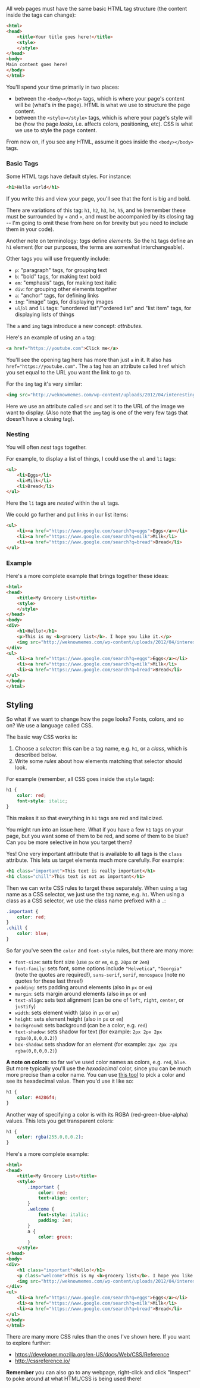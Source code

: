 All web pages must have the same basic HTML tag structure (the content inside the tags can change):

```html
<html>
<head>
    <title>Your title goes here!</title>
    <style>
    </style>
</head>
<body>
Main content goes here!
</body>
</html>
```

You'll spend your time primarily in two places:

- between the `<body></body>` tags, which is where your page's content will be (what's _in_ the page). HTML is what we use to structure the page content.
- between the `<style></style>` tags, which is where your page's style will be (how the page _looks_, i.e. affects colors, positioning, etc). CSS is what we use to style the page content.

From now on, if you see any HTML, assume it goes inside the `<body></body>` tags.

### Basic Tags

Some HTML tags have default styles. For instance:

```html
<h1>Hello world</h1>
```

If you write this and view your page, you'll see that the font is big and bold.

There are variations of this tag: `h1`, `h2`, `h3`, `h4`, `h5`, and `h6` (remember these must be surrounded by `<` and `>`, and must be accompanied by its closing tag -- I'm going to omit these from here on for brevity but you need to include them in your code).

Another note on terminology: _tags_ define _elements_. So the `h1` tags define an `h1` element (for our purposes, the terms are somewhat interchangeable).

Other tags you will use frequently include:

- `p`: "paragraph" tags, for grouping text
- `b`: "bold" tags, for making text bold
- `em`: "emphasis" tags, for making text italic
- `div`: for grouping other elements together
- `a`: "anchor" tags, for defining links
- `img`: "image" tags, for displaying images
- `ul`/`ol` and `li` tags: "unordered list"/"ordered list" and "list item" tags, for displaying lists of things

The `a` and `img` tags introduce a new concept: _attributes_.

Here's an example of using an `a` tag:

```html
<a href="https://youtube.com">Click me</a>
```

You'll see the opening tag here has more than just `a` in it. It also has `href="https://youtube.com"`. The `a` tag has an attribute called `href` which you set equal to the URL you want the link to go to.

For the `img` tag it's very similar:

```html
<img src="http://weknowmemes.com/wp-content/uploads/2012/04/interesting.jpg">
```

Here we use an attribute called `src` and set it to the URL of the image we want to display. (Also note that the `img` tag is one of the very few tags that doesn't have a closing tag).

### Nesting

You will often _nest_ tags together.

For example, to display a list of things, I could use the `ul` and `li` tags:

```html
<ul>
    <li>Eggs</li>
    <li>Milk</li>
    <li>Bread</li>
</ul>
```

Here the `li` tags are _nested_ within the `ul` tags.

We could go further and put links in our list items:

```html
<ul>
    <li><a href="https://www.google.com/search?q=eggs">Eggs</a></li>
    <li><a href="https://www.google.com/search?q=milk">Milk</li>
    <li><a href="https://www.google.com/search?q=bread">Bread</li>
</ul>
```

### Example

Here's a more complete example that brings together these ideas:

```html
<html>
<head>
    <title>My Grocery List</title>
    <style>
    </style>
</head>
<body>
<div>
    <h1>Hello!</h1>
    <p>This is my <b>grocery list</b>. I hope you like it.</p>
    <img src="http://weknowmemes.com/wp-content/uploads/2012/04/interesting.jpg">
</div>
<ul>
    <li><a href="https://www.google.com/search?q=eggs">Eggs</a></li>
    <li><a href="https://www.google.com/search?q=milk">Milk</li>
    <li><a href="https://www.google.com/search?q=bread">Bread</li>
</ul>
</body>
</html>
```

## Styling

So what if we want to change how the page looks? Fonts, colors, and so on? We use a language called CSS.

The basic way CSS works is:

1. Choose a _selector_: this can be a tag name, e.g. `h1`, or a _class_, which is described below.
2. Write some _rules_ about how elements matching that selector should look.

For example (remember, all CSS goes inside the `style` tags):

```css
h1 {
    color: red;
    font-style: italic;
}
```

This makes it so that everything in `h1` tags are red and italicized.

You might run into an issue here. What if you have a few `h1` tags on your page, but you want some of them to be red, and some of them to be blue? Can you be more selective in how you target them?

Yes! One very important attribute that is available to all tags is the `class` attribute. This lets us target elements much more carefully. For example:

```html
<h1 class="important">This text is really important</h1>
<h1 class="chill">This text is not as important</h1>
```

Then we can write CSS rules to target these separately. When using a tag name as a CSS selector, we just use the tag name, e.g. `h1`. When using a class as a CSS selector, we use the class name prefixed with a `.`:

```css
.important {
    color: red;
}
.chill {
    color: blue;
}
```

So far you've seen the `color` and `font-style` rules, but there are many more:

- `font-size`: sets font size (use `px` or `em`, e.g. `20px` or `2em`)
- `font-family`: sets font, some options include `"Helvetica"`, `"Georgia"` (note the quotes are required!), `sans-serif`, `serif`, `monospace` (note no quotes for these last three!)
- `padding`: sets padding around elements (also in `px` or `em`)
- `margin`: sets margin around elements (also in `px` or `em`)
- `text-align`: sets text alignment (can be one of `left`, `right`, `center`, or `justify`)
- `width`: sets element width (also in `px` or `em`)
- `height`: sets element height (also in `px` or `em`)
- `background`: sets background (can be a color, e.g. `red`)
- `text-shadow`: sets shadow for text (for example: `2px 2px 2px rgba(0,0,0,0.2)`)
- `box-shadow`: sets shadow for an element (for example: `2px 2px 2px rgba(0,0,0,0.2)`)

__A note on colors__: so far we've used color names as colors, e.g. `red`, `blue`. But more typically you'll use the _hexadecimal_ color, since you can be much more precise than a color name. You can use [this tool](https://www.google.com/search?q=color+picker&ie=utf-8&oe=utf-8) to pick a color and see its hexadecimal value. Then you'd use it like so:

```css
h1 {
    color: #4286f4;
}
```

Another way of specifying a color is with its RGBA (red-green-blue-alpha) values. This lets you get transparent colors:

```css
h1 {
    color: rgba(255,0,0,0.2);
}
```

Here's a more complete example:

```html
<html>
<head>
    <title>My Grocery List</title>
    <style>
        .important {
            color: red;
            text-align: center;
        }
        .welcome {
            font-style: italic;
            padding: 2em;
        }
        a {
            color: green;
        }
    </style>
</head>
<body>
<div>
    <h1 class="important">Hello!</h1>
    <p class="welcome">This is my <b>grocery list</b>. I hope you like it.</p>
    <img src="http://weknowmemes.com/wp-content/uploads/2012/04/interesting.jpg">
</div>
<ul>
    <li><a href="https://www.google.com/search?q=eggs">Eggs</a></li>
    <li><a href="https://www.google.com/search?q=milk">Milk</li>
    <li><a href="https://www.google.com/search?q=bread">Bread</li>
</ul>
</body>
</html>
```

There are many more CSS rules than the ones I've shown here. If you want to explore further:

- <https://developer.mozilla.org/en-US/docs/Web/CSS/Reference>
- <http://cssreference.io/>

__Remember__ you can also go to any webpage, right-click and click "Inspect" to poke around at what HTML/CSS is being used there!